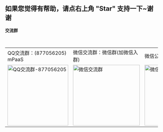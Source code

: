## 如果您觉得有帮助，请点右上角 "Star" 支持一下~谢谢
**交流群**
<table border="0">
    <tr>
        <td>QQ交流群：(877056205) mPaaS</td>
        <td>微信交流群：微信群(加微信入群)</td>
        <td>微信公众号：码农架构</font></td>
    </tr>
    <tr>&nbsp;</tr>
    <tr>
        <td><img title="QQ交流群-877056205" src="https://images.gitee.com/uploads/images/2019/1023/154958_d9571f28_111383.png" height="200" width="200"/></td>
        <td><img title="微信交流群" src="https://images.gitee.com/uploads/images/2019/1224/142624_7fa3a926_1468963.png" height="200" width="220"/></td>
        <td><img title="微信公众号-微技术栈" src="https://images.gitee.com/uploads/images/2019/1023/155117_006731a8_111383.jpeg" height="200" width="200"/></td>
    </tr>
</table>